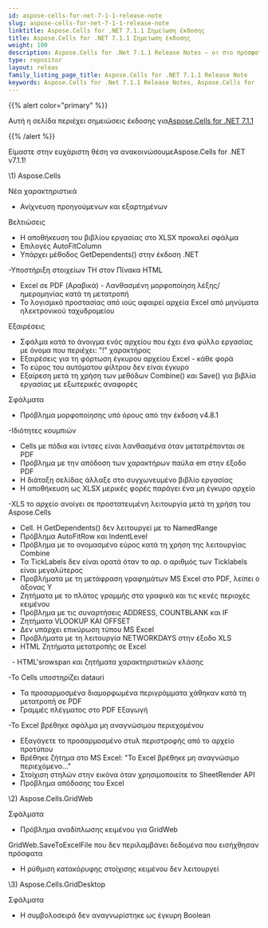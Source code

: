 ```yaml
---
id: aspose-cells-for-net-7-1-1-release-note
slug: aspose-cells-for-net-7-1-1-release-note
linktitle: Aspose.Cells for .NET 7.1.1 Σημείωση έκδοσης
title: Aspose.Cells for .NET 7.1.1 Σημείωση έκδοσης
weight: 100
description: Aspose.Cells for .Net 7.1.1 Release Notes – οι πιο πρόσφατες βελτιώσεις, νέες δυνατότητες και επιδιορθώσεις
type: repositor
layout: releas
family_listing_page_title: Aspose.Cells for .NET 7.1.1 Release Note
keywords: Aspose.Cells for .Net 7.1.1 Release Notes, Aspose.Cells for .Net 7.1.1 updates and fixe
---
```

{{% alert color="primary" %}} 

 Αυτή η σελίδα περιέχει σημειώσεις έκδοσης για[Aspose.Cells for .NET 7.1.1](https://releases.aspose.com/cells/net/new-releases/aspose.cells-for-.net-7.1.1/)

{{% /alert %}} 

 Είμαστε στην ευχάριστη θέση να ανακοινώσουμεAspose.Cells for .NET v7.1.1!

\1) Aspose.Cells 

 Νέα χαρακτηριστικά

- Ανίχνευση προηγούμενων και εξαρτημένων

 Βελτιώσεις

- Η αποθήκευση του βιβλίου εργασίας στο XLSX προκαλεί σφάλμα
- Επιλογές AutoFitColumn
- Υπάρχει μέθοδος GetDependents() στην έκδοση .NET

 -Υποστήριξη στοιχείων TH στον Πίνακα HTML

- Excel σε PDF (Αραβικά) - Λανθασμένη μορφοποίηση λέξης/ημερομηνίας κατά τη μετατροπή
- Το λογισμικό προστασίας από ιούς αφαιρεί αρχεία Excel από μηνύματα ηλεκτρονικού ταχυδρομείου

 Εξαιρέσεις

- Σφάλμα κατά το άνοιγμα ενός αρχείου που έχει ένα φύλλο εργασίας με όνομα που περιέχει: "!" χαρακτήρας
- Εξαιρέσεις για τη φόρτωση έγκυρου αρχείου Excel - κάθε φορά
- Το εύρος του αυτόματου φίλτρου δεν είναι έγκυρο
- Εξαίρεση μετά τη χρήση των μεθόδων Combine() και Save() για βιβλία εργασίας με εξωτερικές αναφορές

Σφάλματα

- Πρόβλημα μορφοποίησης υπό όρους από την έκδοση v4.8.1

 -Ιδιότητες κουμπιών

- Cells με πόδια και ίντσες είναι λανθασμένα όταν μετατρέπονται σε PDF
- Πρόβλημα με την απόδοση των χαρακτήρων παύλα em στην έξοδο PDF
- Η διάταξη σελίδας άλλαξε στο συγχωνευμένο βιβλίο εργασίας
- Η αποθήκευση ως XLSX μερικές φορές παράγει ένα μη έγκυρο αρχείο

 -XLS το αρχείο ανοίγει σε προστατευμένη λειτουργία μετά τη χρήση του Aspose.Cells

- Cell. Η GetDependents() δεν λειτουργεί με το NamedRange
- Πρόβλημα AutoFitRow και IndentLevel
- Πρόβλημα με το ονομασμένο εύρος κατά τη χρήση της λειτουργίας Combine
- Τα TickLabels δεν είναι ορατά όταν το αρ. ο αριθμός των Ticklabels είναι μεγαλύτερος
- Προβλήματα με τη μετάφραση γραφημάτων MS Excel στο PDF, λείπει ο άξονας Υ
- Ζητήματα με το πλάτος γραμμής στα γραφικά και τις κενές περιοχές κειμένου
- Πρόβλημα με τις συναρτήσεις ADDRESS, COUNTBLANK και IF
- Ζητήματα VLOOKUP ΚΑΙ OFFSET
- Δεν υπάρχει επικύρωση τύπου MS Excel
- Προβλήματα με τη λειτουργία NETWORKDAYS στην έξοδο XLS
- HTML Ζητήματα μετατροπής σε Excel

 ` `- HTML'srowspan και ζητήματα χαρακτηριστικών κλάσης

 -Το Cells υποστηρίζει datauri

- Τα προσαρμοσμένα διαμορφωμένα περιγράμματα χάθηκαν κατά τη μετατροπή σε PDF
- Γραμμές πλέγματος στο PDF Εξαγωγή

 -Το Excel βρέθηκε σφάλμα μη αναγνώσιμου περιεχομένου

- Εξαγάγετε το προσαρμοσμένο στυλ περιστροφής από το αρχείο προτύπου
- Βρέθηκε ζήτημα στο MS Excel: "Το Excel βρέθηκε μη αναγνώσιμο περιεχόμενο..."
- Στοίχιση στηλών στην εικόνα όταν χρησιμοποιείτε το SheetRender API
- Πρόβλημα απόδοσης του Excel

\2)
 Aspose.Cells.GridWeb

Σφάλματα

- Πρόβλημα αναδίπλωσης κειμένου για GridWeb

 GridWeb.SaveToExcelFile που δεν περιλαμβάνει δεδομένα που εισήχθησαν πρόσφατα

- Η ρύθμιση κατακόρυφης στοίχισης κειμένου δεν λειτουργεί

\3)
Aspose.Cells.GridDesktop

Σφάλματα

- Η συμβολοσειρά δεν αναγνωρίστηκε ως έγκυρη Boolean
